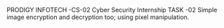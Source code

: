 PRODIGY INFOTECH -CS-02
Cyber Security Internship 
TASK -02
Simple image encryption and decryption too; using pixel manipulation.
